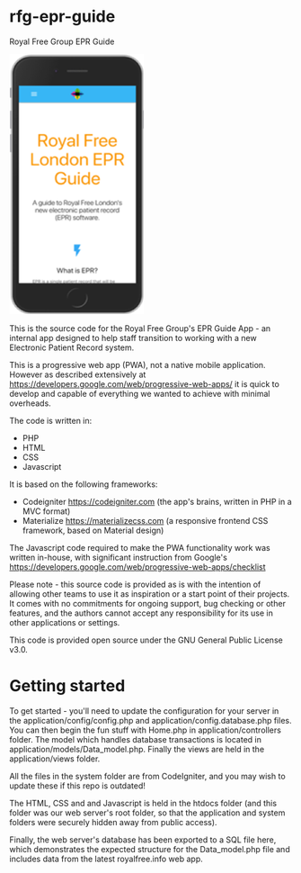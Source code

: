 # rfg-epr-guide
Royal Free Group EPR Guide

![Demo Image](https://github.com/jaymehta50/rfg-epr-guide/blob/master/demo.png)

This is the source code for the Royal Free Group's EPR Guide App - an internal app designed to help staff transition to working with a new Electronic Patient Record system.

This is a progressive web app (PWA), not a native mobile application. However as described extensively at https://developers.google.com/web/progressive-web-apps/ it is quick to develop and capable of everything we wanted to achieve with minimal overheads.

The code is written in:
* PHP
* HTML
* CSS
* Javascript

It is based on the following frameworks:
* Codeigniter https://codeigniter.com (the app's brains, written in PHP in a MVC format)
* Materialize https://materializecss.com (a responsive frontend CSS framework, based on Material design)

The Javascript code required to make the PWA functionality work was written in-house, with significant instruction from Google's https://developers.google.com/web/progressive-web-apps/checklist

Please note - this source code is provided as is with the intention of allowing other teams to use it as inspiration or a start point of their projects.
It comes with no commitments for ongoing support, bug checking or other features, and the authors cannot accept any responsibility for its use in other applications or settings.

This code is provided open source under the GNU General Public License v3.0.

# Getting started
To get started - you'll need to update the configuration for your server in the application/config/config.php and application/config.database.php files.
You can then begin the fun stuff with Home.php in application/controllers folder.
The model which handles database transactions is located in application/models/Data_model.php.
Finally the views are held in the application/views folder.

All the files in the system folder are from CodeIgniter, and you may wish to update these if this repo is outdated!

The HTML, CSS and and Javascript is held in the htdocs folder (and this folder was our web server's root folder, so that the application and system folders were securely hidden away from public access).

Finally, the web server's database has been exported to a SQL file here, which demonstrates the expected structure for the Data_model.php file and includes data from the latest royalfree.info web app.
